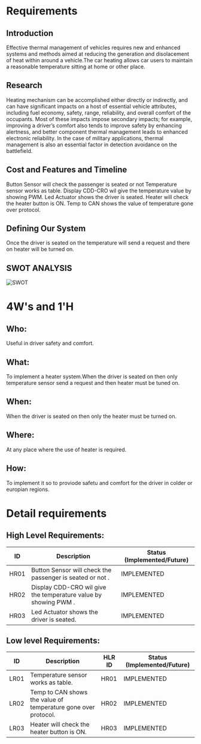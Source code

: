 # Requirements
## Introduction
 Effective thermal management of vehicles requires new and enhanced systems and methods aimed at reducing the generation and disolacement of heat within around a vehicle.The car heating allows car users to maintain a reasonable temperature sitting at home or other place.

## Research
 Heating mechanism can be accomplished either directly or indirectly, and can have significant impacts on a host of essential vehicle attributes, including fuel economy, safety, range, reliability, and overall comfort of the occupants. Most of these impacts impose secondary impacts; for example, improving a driver’s comfort also tends to improve safety by enhancing alertness, and better component thermal management leads to enhanced electronic reliability. In the case of military applications, thermal management is also an essential factor in detection avoidance on the battlefield. 
## Cost and Features and Timeline
Button Sensor will check the passenger is seated or not
Temperature sensor works as table.
Display CDD-CRO wil give the temperature value by showing PWM.
Led Actuator shows the driver is seated. 
 Heater will check the heater button is ON.
 Temp to CAN shows the value of temperature gone over protocol.

## Defining Our System
Once the driver is seated on the temperature will send a request and there on heater will be turned on.
   
## SWOT ANALYSIS
![SWOT](https://user-images.githubusercontent.com/89645779/133600861-5efaeee2-0901-4e27-828f-cd1649c57d66.jpg)


# 4W&#39;s and 1&#39;H

## Who:
Useful in driver safety and comfort.

## What:

To implement a heater system.When the driver is seated on then only temperature sensor send a request and then heater must be tuned on.

## When:

When the driver is seated on then only the heater must be turned on.

## Where:

At any place where the use of heater is required.

## How:

To implement it so to proviode safetu and comfort for the driver in colder or europian regions.

# Detail requirements
## High Level Requirements:
| ID | Description |   Status (Implemented/Future) |
| ------ | --------- |   ----- |
| HR01 |Button Sensor will check the passenger is seated or not .|  IMPLEMENTED |
| HR02 | Display CDD-CRO wil give the temperature value by showing PWM . |   IMPLEMENTED  |
| HR03 |Led Actuator shows the driver is seated. |   IMPLEMENTED  |


##  Low level Requirements:
| ID | Description | HLR ID | Status (Implemented/Future) |
| ------ | --------- | ------ | ----- |
| LR01 | Temperature sensor works as table.| HR01 | IMPLEMENTED |
| LR02 | Temp to CAN shows the value of temperature gone over protocol. | HR02 |  IMPLEMENTED  |
| LR03 |Heater will check the heater button is ON.| HR03 |  IMPLEMENTED  |
